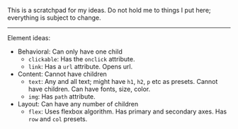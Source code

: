 This is a scratchpad for my ideas.
Do not hold me to things I put here;
everything is subject to change.

---

Element ideas:
- Behavioral: Can only have one child
    - `clickable`: Has the `onclick` attribute.
    - `link`: Has a `url` attribute. Opens url.
- Content: Cannot have children
    - `text`: Any and all text; might have `h1`, `h2`, `p` etc as presets. Cannot have children. Can have fonts, size, color.
    - `img`: Has `path` attribute.
- Layout: Can have any number of children
    - `flex`: Uses flexbox algorithm. Has primary and secondary axes. Has `row` and `col` presets.
